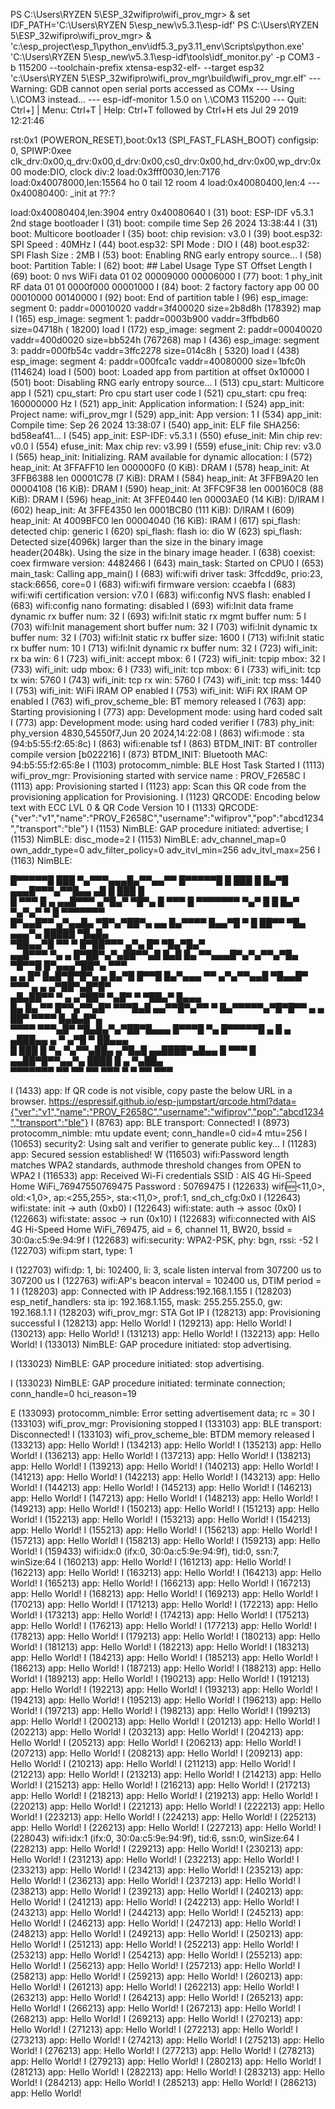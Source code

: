 PS C:\Users\RYZEN 5\ESP_32wifipro\wifi_prov_mgr> & set IDF_PATH='C:\Users\RYZEN 5\esp_new\v5.3.1\esp-idf'
PS C:\Users\RYZEN 5\ESP_32wifipro\wifi_prov_mgr> & 'c:\esp_project\esp_1\python_env\idf5.3_py3.11_env\Scripts\python.exe' 'C:\Users\RYZEN 5\esp_new\v5.3.1\esp-idf\tools\idf_monitor.py' -p COM3 -b 115200 --toolchain-prefix xtensa-esp32-elf- --target esp32 'c:\Users\RYZEN 5\ESP_32wifipro\wifi_prov_mgr\build\wifi_prov_mgr.elf'
--- Warning: GDB cannot open serial ports accessed as COMx
--- Using \\.\COM3 instead...
--- esp-idf-monitor 1.5.0 on \\.\COM3 115200
--- Quit: Ctrl+] | Menu: Ctrl+T | Help: Ctrl+T followed by Ctrl+H
ets Jul 29 2019 12:21:46

rst:0x1 (POWERON_RESET),boot:0x13 (SPI_FAST_FLASH_BOOT)
configsip: 0, SPIWP:0xee
clk_drv:0x00,q_drv:0x00,d_drv:0x00,cs0_drv:0x00,hd_drv:0x00,wp_drv:0x00
mode:DIO, clock div:2
load:0x3fff0030,len:7176
load:0x40078000,len:15564
ho 0 tail 12 room 4
load:0x40080400,len:4
--- 0x40080400: _init at ??:?

load:0x40080404,len:3904
entry 0x40080640
I (31) boot: ESP-IDF v5.3.1 2nd stage bootloader
I (31) boot: compile time Sep 26 2024 13:38:44
I (31) boot: Multicore bootloader
I (35) boot: chip revision: v3.0
I (39) boot.esp32: SPI Speed      : 40MHz
I (44) boot.esp32: SPI Mode       : DIO
I (48) boot.esp32: SPI Flash Size : 2MB
I (53) boot: Enabling RNG early entropy source...
I (58) boot: Partition Table:
I (62) boot: ## Label            Usage          Type ST Offset   Length
I (69) boot:  0 nvs              WiFi data        01 02 00009000 00006000
I (77) boot:  1 phy_init         RF data          01 01 0000f000 00001000
I (84) boot:  2 factory          factory app      00 00 00010000 00140000
I (92) boot: End of partition table
I (96) esp_image: segment 0: paddr=00010020 vaddr=3f400020 size=2b8d8h (178392) map
I (165) esp_image: segment 1: paddr=0003b900 vaddr=3ffbdb60 size=04718h ( 18200) load
I (172) esp_image: segment 2: paddr=00040020 vaddr=400d0020 size=bb524h (767268) map
I (436) esp_image: segment 3: paddr=000fb54c vaddr=3ffc2278 size=014c8h (  5320) load
I (438) esp_image: segment 4: paddr=000fca1c vaddr=40080000 size=1bfc0h (114624) load
I (500) boot: Loaded app from partition at offset 0x10000
I (501) boot: Disabling RNG early entropy source...
I (513) cpu_start: Multicore app
I (521) cpu_start: Pro cpu start user code
I (521) cpu_start: cpu freq: 160000000 Hz
I (521) app_init: Application information:
I (524) app_init: Project name:     wifi_prov_mgr
I (529) app_init: App version:      1
I (534) app_init: Compile time:     Sep 26 2024 13:38:07
I (540) app_init: ELF file SHA256:  bd58eaf41...
I (545) app_init: ESP-IDF:          v5.3.1
I (550) efuse_init: Min chip rev:     v0.0
I (554) efuse_init: Max chip rev:     v3.99
I (559) efuse_init: Chip rev:         v3.0
I (565) heap_init: Initializing. RAM available for dynamic allocation:
I (572) heap_init: At 3FFAFF10 len 000000F0 (0 KiB): DRAM
I (578) heap_init: At 3FFB6388 len 00001C78 (7 KiB): DRAM
I (584) heap_init: At 3FFB9A20 len 00004108 (16 KiB): DRAM
I (590) heap_init: At 3FFC9F38 len 000160C8 (88 KiB): DRAM
I (596) heap_init: At 3FFE0440 len 00003AE0 (14 KiB): D/IRAM
I (602) heap_init: At 3FFE4350 len 0001BCB0 (111 KiB): D/IRAM
I (609) heap_init: At 4009BFC0 len 00004040 (16 KiB): IRAM
I (617) spi_flash: detected chip: generic
I (620) spi_flash: flash io: dio
W (623) spi_flash: Detected size(4096k) larger than the size in the binary image header(2048k). Using the size in the binary image header.
I (638) coexist: coex firmware version: 4482466
I (643) main_task: Started on CPU0
I (653) main_task: Calling app_main()
I (683) wifi:wifi driver task: 3ffcdd9c, prio:23, stack:6656, core=0
I (683) wifi:wifi firmware version: ccaebfa
I (683) wifi:wifi certification version: v7.0
I (683) wifi:config NVS flash: enabled
I (683) wifi:config nano formating: disabled
I (693) wifi:Init data frame dynamic rx buffer num: 32
I (693) wifi:Init static rx mgmt buffer num: 5
I (703) wifi:Init management short buffer num: 32
I (703) wifi:Init dynamic tx buffer num: 32
I (703) wifi:Init static rx buffer size: 1600
I (713) wifi:Init static rx buffer num: 10
I (713) wifi:Init dynamic rx buffer num: 32
I (723) wifi_init: rx ba win: 6
I (723) wifi_init: accept mbox: 6
I (723) wifi_init: tcpip mbox: 32
I (733) wifi_init: udp mbox: 6
I (733) wifi_init: tcp mbox: 6
I (733) wifi_init: tcp tx win: 5760
I (743) wifi_init: tcp rx win: 5760
I (743) wifi_init: tcp mss: 1440
I (753) wifi_init: WiFi IRAM OP enabled
I (753) wifi_init: WiFi RX IRAM OP enabled
I (763) wifi_prov_scheme_ble: BT memory released
I (763) app: Starting provisioning
I (773) app: Development mode: using hard coded salt
I (773) app: Development mode: using hard coded verifier
I (783) phy_init: phy_version 4830,54550f7,Jun 20 2024,14:22:08
I (863) wifi:mode : sta (94:b5:55:f2:65:8c)
I (863) wifi:enable tsf
I (863) BTDM_INIT: BT controller compile version [b022216]
I (873) BTDM_INIT: Bluetooth MAC: 94:b5:55:f2:65:8e
I (1103) protocomm_nimble: BLE Host Task Started
I (1113) wifi_prov_mgr: Provisioning started with service name : PROV_F2658C 
I (1113) app: Provisioning started
I (1123) app: Scan this QR code from the provisioning application for Provisioning.
I (1123) QRCODE: Encoding below text with ECC LVL 0 & QR Code Version 10
I (1133) QRCODE: {"ver":"v1","name":"PROV_F2658C","username":"wifiprov","pop":"abcd1234","transport":"ble"}
I (1153) NimBLE: GAP procedure initiated: advertise;
I (1153) NimBLE: disc_mode=2
I (1153) NimBLE:  adv_channel_map=0 own_addr_type=0 adv_filter_policy=0 adv_itvl_min=256 adv_itvl_max=256
I (1163) NimBLE:


  █▀▀▀▀▀█ ███ ▀▄▀▀▀▄▄▄█▄▀▀▄▄▀▀  █▀▀▀▀▀█
  █ ███ █ █▄▀█ ▄▄▄█▀▀▀▄▀▀█▄▄ ▄█ █ ███ █   
  █ ▀▀▀ █ ▄  ▄▄█▀▀▀  ▄▀█▄▀ ▀█▀▄ █ ▀▀▀ █
  ▀▀▀▀▀▀▀ ▀▄▀ █ █ █▄▀ ▀▄▀▄▀ ▀ █ ▀▀▀▀▀▀▀   
  █▀▄▄█▀▀   ▄▀▄▄█▄ ▀█▀▄▀██▀▄  ▄▄ █▄▀▀▀▀
  █▄▄▀█ ▀ █ ██▀▀ ▀█▄  ▄▄▄▀▄ █████ ▀█▄█▄   
   ▀██▄▄▀█ ▀▀ ▀  █▀██▀▀▀ ▄▀▄ █▀ ▀█▄▀█▄▀   
   ▄▄█▀▀▀ ▀▄  ▄ █▀██▀▄▀▄██▀▀▄█ █▄█ █▄
  ▀▀▄▄▄█▀▄▀▄▀▀▄▀█▄ ▀█▀▀█ █▀▄▄▄▀██▀▄ ▀▀▀   
   ▄ ▄ █▀  █▄█▀█▀█▀▄ ▄ █▄▀█ █▀▀█ █▄▀▄▄▄
  ▀▀ ▄▀▄▀▀▄▄█ ▀█▄▄█▀ ▀▀▀ ▄ ▄ ▄▀██▀▄█▀█▀   
  ▄█▄██▀▀   ▀ ▄ ▄▀██▀ ▀▄█▀ ▀ ▀██▄▀ █▄▄▄   
  █▄ █▄ ▀▀ █▀▀▄▀▀▄█▀ ▀▀▀█▄█ ▄▄▀▀█▀▄▀▀ ▀
    █▄▀▀▀▀▀▄▀█▀█▀▀ ▄ ▄ ██▀ ▀▀▀▀ █▄█▄█▀▄   
  ▀▀▀▀ ▀▀▀▄█▀ ▀█▄█▄▀▄▀██▀█▄▄▄ █▀▀▀█ ▀▄
  █▀▀▀▀▀█ ▄ █ ▄ ▄███▄▄ ▄ ▀  ▄▀█ ▀ ██▄▄▄   
  █ ███ █ ▀▄ ▀▄▀▀▄██▄ ▄▀█▄█ ▄▄████▀▄█▄▄
  █ ▀▀▀ █ ▄▄██▀█▀▀▄▄▀▄ ████ █ ▄  ▀▄██▄    
  ▀▀▀▀▀▀▀ ▀▀  ▀▀  ▀▀ ▀▀▀  ▀  ▀   ▀▀ ▀▀▀   


I (1433) app: If QR code is not visible, copy paste the below URL in a browser.
https://espressif.github.io/esp-jumpstart/qrcode.html?data={"ver":"v1","name":"PROV_F2658C","username":"wifiprov","pop":"abcd1234","transport":"ble"}
I (8763) app: BLE transport: Connected!
I (8973) protocomm_nimble: mtu update event; conn_handle=0 cid=4 mtu=256
I (10653) security2: Using salt and verifier to generate public key...
I (11283) app: Secured session established!
W (116503) wifi:Password length matches WPA2 standards, authmode threshold changes from OPEN to WPA2
I (116533) app: Received Wi-Fi credentials
        SSID     : AIS 4G Hi-Speed Home WiFi_76947550769475
        Password : 50769475
I (122633) wifi:new:<11,0>, old:<1,0>, ap:<255,255>, sta:<11,0>, prof:1, snd_ch_cfg:0x0
I (122643) wifi:state: init -> auth (0xb0)
I (122643) wifi:state: auth -> assoc (0x0)
I (122663) wifi:state: assoc -> run (0x10)
I (122683) wifi:connected with AIS 4G Hi-Speed Home WiFi_769475, aid = 6, channel 11, BW20, bssid = 30:0a:c5:9e:94:9f
I (122683) wifi:security: WPA2-PSK, phy: bgn, rssi: -52
I (122703) wifi:pm start, type: 1

I (122703) wifi:dp: 1, bi: 102400, li: 3, scale listen interval from 307200 us to 307200 us
I (122763) wifi:AP's beacon interval = 102400 us, DTIM period = 1
I (128203) app: Connected with IP Address:192.168.1.155
I (128203) esp_netif_handlers: sta ip: 192.168.1.155, mask: 255.255.255.0, gw: 192.168.1.1
I (128203) wifi_prov_mgr: STA Got IP
I (128213) app: Provisioning successful
I (128213) app: Hello World!
I (129213) app: Hello World!
I (130213) app: Hello World!
I (131213) app: Hello World!
I (132213) app: Hello World!
I (133013) NimBLE: GAP procedure initiated: stop advertising.

I (133023) NimBLE: GAP procedure initiated: stop advertising.

I (133023) NimBLE: GAP procedure initiated: terminate connection; conn_handle=0 hci_reason=19

E (133093) protocomm_nimble: Error setting advertisement data; rc = 30
I (133103) wifi_prov_mgr: Provisioning stopped
I (133103) app: BLE transport: Disconnected!
I (133103) wifi_prov_scheme_ble: BTDM memory released
I (133213) app: Hello World!
I (134213) app: Hello World!
I (135213) app: Hello World!
I (136213) app: Hello World!
I (137213) app: Hello World!
I (138213) app: Hello World!
I (139213) app: Hello World!
I (140213) app: Hello World!
I (141213) app: Hello World!
I (142213) app: Hello World!
I (143213) app: Hello World!
I (144213) app: Hello World!
I (145213) app: Hello World!
I (146213) app: Hello World!
I (147213) app: Hello World!
I (148213) app: Hello World!
I (149213) app: Hello World!
I (150213) app: Hello World!
I (151213) app: Hello World!
I (152213) app: Hello World!
I (153213) app: Hello World!
I (154213) app: Hello World!
I (155213) app: Hello World!
I (156213) app: Hello World!
I (157213) app: Hello World!
I (158213) app: Hello World!
I (159213) app: Hello World!
I (159433) wifi:<ba-add>idx:0 (ifx:0, 30:0a:c5:9e:94:9f), tid:0, ssn:7, winSize:64
I (160213) app: Hello World!
I (161213) app: Hello World!
I (162213) app: Hello World!
I (163213) app: Hello World!
I (164213) app: Hello World!
I (165213) app: Hello World!
I (166213) app: Hello World!
I (167213) app: Hello World!
I (168213) app: Hello World!
I (169213) app: Hello World!
I (170213) app: Hello World!
I (171213) app: Hello World!
I (172213) app: Hello World!
I (173213) app: Hello World!
I (174213) app: Hello World!
I (175213) app: Hello World!
I (176213) app: Hello World!
I (177213) app: Hello World!
I (178213) app: Hello World!
I (179213) app: Hello World!
I (180213) app: Hello World!
I (181213) app: Hello World!
I (182213) app: Hello World!
I (183213) app: Hello World!
I (184213) app: Hello World!
I (185213) app: Hello World!
I (186213) app: Hello World!
I (187213) app: Hello World!
I (188213) app: Hello World!
I (189213) app: Hello World!
I (190213) app: Hello World!
I (191213) app: Hello World!
I (192213) app: Hello World!
I (193213) app: Hello World!
I (194213) app: Hello World!
I (195213) app: Hello World!
I (196213) app: Hello World!
I (197213) app: Hello World!
I (198213) app: Hello World!
I (199213) app: Hello World!
I (200213) app: Hello World!
I (201213) app: Hello World!
I (202213) app: Hello World!
I (203213) app: Hello World!
I (204213) app: Hello World!
I (205213) app: Hello World!
I (206213) app: Hello World!
I (207213) app: Hello World!
I (208213) app: Hello World!
I (209213) app: Hello World!
I (210213) app: Hello World!
I (211213) app: Hello World!
I (212213) app: Hello World!
I (213213) app: Hello World!
I (214213) app: Hello World!
I (215213) app: Hello World!
I (216213) app: Hello World!
I (217213) app: Hello World!
I (218213) app: Hello World!
I (219213) app: Hello World!
I (220213) app: Hello World!
I (221213) app: Hello World!
I (222213) app: Hello World!
I (223213) app: Hello World!
I (224213) app: Hello World!
I (225213) app: Hello World!
I (226213) app: Hello World!
I (227213) app: Hello World!
I (228043) wifi:<ba-add>idx:1 (ifx:0, 30:0a:c5:9e:94:9f), tid:6, ssn:0, winSize:64
I (228213) app: Hello World!
I (229213) app: Hello World!
I (230213) app: Hello World!
I (231213) app: Hello World!
I (232213) app: Hello World!
I (233213) app: Hello World!
I (234213) app: Hello World!
I (235213) app: Hello World!
I (236213) app: Hello World!
I (237213) app: Hello World!
I (238213) app: Hello World!
I (239213) app: Hello World!
I (240213) app: Hello World!
I (241213) app: Hello World!
I (242213) app: Hello World!
I (243213) app: Hello World!
I (244213) app: Hello World!
I (245213) app: Hello World!
I (246213) app: Hello World!
I (247213) app: Hello World!
I (248213) app: Hello World!
I (249213) app: Hello World!
I (250213) app: Hello World!
I (251213) app: Hello World!
I (252213) app: Hello World!
I (253213) app: Hello World!
I (254213) app: Hello World!
I (255213) app: Hello World!
I (256213) app: Hello World!
I (257213) app: Hello World!
I (258213) app: Hello World!
I (259213) app: Hello World!
I (260213) app: Hello World!
I (261213) app: Hello World!
I (262213) app: Hello World!
I (263213) app: Hello World!
I (264213) app: Hello World!
I (265213) app: Hello World!
I (266213) app: Hello World!
I (267213) app: Hello World!
I (268213) app: Hello World!
I (269213) app: Hello World!
I (270213) app: Hello World!
I (271213) app: Hello World!
I (272213) app: Hello World!
I (273213) app: Hello World!
I (274213) app: Hello World!
I (275213) app: Hello World!
I (276213) app: Hello World!
I (277213) app: Hello World!
I (278213) app: Hello World!
I (279213) app: Hello World!
I (280213) app: Hello World!
I (281213) app: Hello World!
I (282213) app: Hello World!
I (283213) app: Hello World!
I (284213) app: Hello World!
I (285213) app: Hello World!
I (286213) app: Hello World!